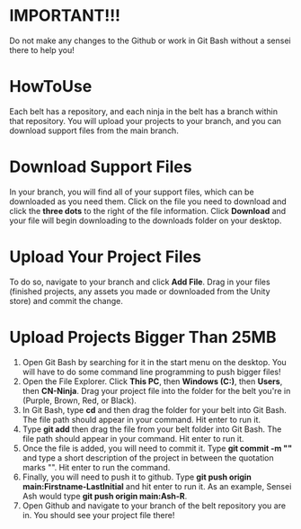 # IMPORTANT!!!

Do not make any changes to the Github or work in Git Bash without a sensei there to help you!

# HowToUse

Each belt has a repository, and each ninja in the belt has a branch within that repository. You will upload your projects to your branch, and you can download support files from the main branch.

# Download Support Files

In your branch, you will find all of your support files, which can be downloaded as you need them. Click on the file you need to download and click the **three dots** to the right of the file information. Click **Download** and your file will begin downloading to the downloads folder on your desktop.

# Upload Your Project Files
To do so, navigate to your branch and click **Add File**. Drag in your files (finished projects, any assets you made or downloaded from the Unity store) and commit the change.

# Upload Projects Bigger Than 25MB

1. Open Git Bash by searching for it in the start menu on the desktop. You will have to do some command line programming to push bigger files!
2. Open the File Explorer. Click **This PC**, then **Windows (C:)**, then **Users**, then **CN-Ninja**. Drag your project file into the folder for the belt you're in (Purple, Brown, Red, or Black).
3. In Git Bash, type **cd** and then drag the folder for your belt into Git Bash. The file path should appear in your command. Hit enter to run it.
4. Type **git add** then drag the file from your belt folder into Git Bash. The file path should appear in your command. Hit enter to run it.
5. Once the file is added, you will need to commit it. Type **git commit -m ""** and type a short description of the project in between the quotation marks "". Hit enter to run the command.
6. Finally, you will need to push it to github. Type **git push origin main:Firstname-LastInitial** and hit enter to run it. As an example, Sensei Ash would type **git push origin main:Ash-R**.
7. Open Github and navigate to your branch of the belt repository you are in. You should see your project file there!
